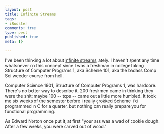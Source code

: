 ```yaml
--- 
layout: post
title: Infinite Streams
tags: 
- iRooster
comments: true
type: post
published: true
meta: {}

---
```

I've been thinking a lot about <a href="http://www.google.com/url?sa=U&start=8&q=http://ocw.mit.edu/NR/rdonlyres/Electrical-Engineering-and-Computer-Science/6-004Computation-StructuresFall2002/A50A07EF-5721-4A61-B90E-5EB1C86344B8/0/lecture18sp01.pdf&e=912">infinite streams</a> lately. I haven't spent any time whatsoever on this concept since I was a freshman in college taking Structure of Computer Programs 1, aka Scheme 101, aka the badass Comp Sci weeder course from hell.

  Computer Science 1901, Structure of Computer Programs 1, was hardcore. There's no better way to describe it. 200 freshmen came in thinking they were the shit; maybe 100 -- tops -- came out a little more humbled. It took me six weeks of the semester before I really grokked Scheme. I'd programmed in C for a quarter, but nothing can really prepare you for functional programming.

  As Edward Norton once put it, at first "your ass was a wad of cookie dough. After a few weeks, you were carved out of wood."
